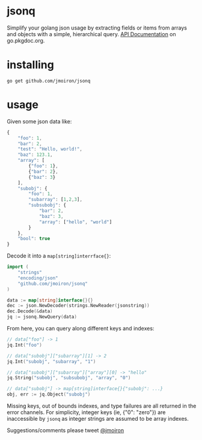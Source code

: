 # jsonq

Simplify your golang json usage by extracting fields or items from arrays and
objects with a simple, hierarchical query. [API
Documentation](http://go.pkgdoc.org/github.com/jmoiron/jsonq) on go.pkgdoc.org.

# installing

```
go get github.com/jmoiron/jsonq
```

# usage

Given some json data like:

```javascript
{
	"foo": 1,
	"bar": 2,
	"test": "Hello, world!",
	"baz": 123.1,
	"array": [
		{"foo": 1},
		{"bar": 2},
		{"baz": 3}
	],
	"subobj": {
		"foo": 1,
		"subarray": [1,2,3],
		"subsubobj": {
			"bar": 2,
			"baz": 3,
			"array": ["hello", "world"]
		}
	},
	"bool": true
}
```

Decode it into a `map[string]interrface{}`:

```go
import (
	"strings"
	"encoding/json"
	"github.com/jmoiron/jsonq"
)

data := map[string]interface{}{}
dec := json.NewDecoder(strings.NewReader(jsonstring))
dec.Decode(&data)
jq := jsonq.NewQuery(data)
```

From here, you can query along different keys and indexes:

```go
// data["foo"] -> 1
jq.Int("foo")

// data["subobj"]["subarray"][1] -> 2
jq.Int("subobj", "subarray", "1")

// data["subobj"]["subarray"]["array"][0] -> "hello"
jq.String("subobj", "subsubobj", "array", "0")

// data["subobj"] -> map[string]interface{}{"subobj": ...}
obj, err := jq.Object("subobj")
```

Missing keys, out of bounds indexes, and type failures are all returned in the
error channels. For simplicity, integer keys (ie, {"0": "zero"}) are inaccessible
by `jsonq` as integer strings are assumed to be array indexes.

Suggestions/comments please tweet [@jmoiron](http://twitter.com/jmoiron)


